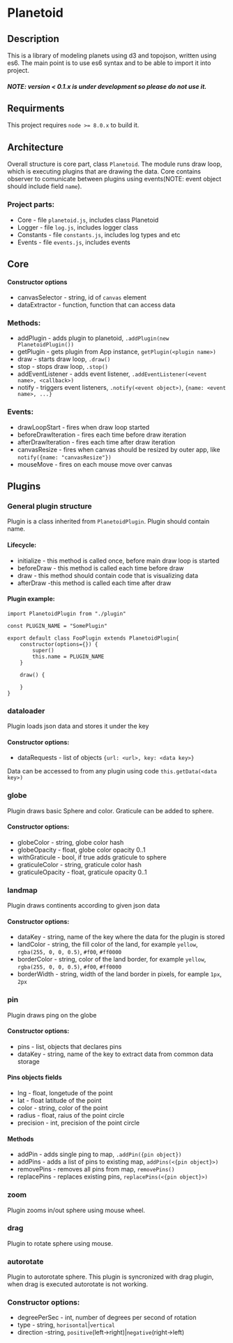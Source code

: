 # Planetoid

## Description

This is a library of modeling planets using d3 and topojson, written using es6. The main point is to use es6 syntax and to be able to import it into project.
##### NOTE: version < 0.1.x is under development so please do not use it. 

## Requirments

This project requires `node >= 8.0.x` to build it.

## Architecture

Overall structure is core part, class `Planetoid`. The module runs draw loop, which is executing plugins that are drawing the data. Core contains observer to comunicate between plugins using events(NOTE: event object should include field `name`).

### Project parts:
 - Core - file `planetoid.js`, includes class Planetoid
 - Logger - file `log.js`, includes logger class
 - Constants - file `constants.js`, includes log types and etc 
 - Events - file `events.js`, includes events

## Core

#### Constructor options
 - canvasSelector - string, id of `canvas` element
 - dataExtractor - function, function that can access data

### Methods:
 - addPlugin - adds plugin to planetoid, `.addPlugin(new PlanetoidPlugin())`
 - getPlugin - gets plugin from App instance, `getPlugin(<plugin name>)`
 - draw - starts draw loop, `.draw()`
 - stop - stops draw loop, `.stop()`
 - addEventListener - adds event listener, `.addEventListener(<event name>, <callback>)`
 - notify - triggers event listeners, `.notify(<event object>)`, `{name: <event name>, ...}`

### Events:
 - drawLoopStart - fires when draw loop started
 - beforeDrawIteration - fires each time before draw iteration
 - afterDrawIteration -  fires each time after draw iteration
 - canvasResize - fires when canvas should be resized by outer app, like `notify({name: "canvasResize"})`
 - mouseMove - fires on each mouse move over canvas

## Plugins

### General plugin structure

Plugin is a class inherited from `PlanetoidPlugin`. Plugin should contain name.

#### Lifecycle:
 - initialize - this method is called once, before main draw loop is started
 - beforeDraw - this method is called each time before draw
 - draw - this method should contain code that is visualizing data
 - afterDraw -this method is called each time after draw

#### Plugin example: 
```
import PlanetoidPlugin from "./plugin"

const PLUGIN_NAME = "SomePlugin"

export default class FooPlugin extends PlanetoidPlugin{
    constructor(options={}) {
        super()
        this.name = PLUGIN_NAME
    }

    draw() {
      
    }
}
```

### dataloader

Plugin loads json data and stores it under the key

#### Constructor options:
 - dataRequests - list of objects `{url: <url>, key: <data key>}`

Data can be accessed to from any plugin using code `this.getData(<data key>)`

### globe 

Plugin draws basic Sphere and color. Graticule can be added to sphere.

#### Constructor options:
 - globeColor - string, globe color hash
 - globeOpacity - float, globe color opacity 0..1
 - withGraticule - bool, if true adds graticule to sphere
 - graticuleColor - string, graticule color hash
 - graticuleOpacity - float, graticule opacity 0..1

### landmap

Plugin draws continents according to given json data

#### Constructor options:
 - dataKey - string, name of the key where the data for the plugin is stored
 - landColor - string, the fill color of the land, for example `yellow`, `rgba(255, 0, 0, 0.5)`, `#f00`, `#ff0000`
 - borderColor - string, color of the land border, for example `yellow`, `rgba(255, 0, 0, 0.5)`, `#f00`, `#ff0000` 
 - borderWidth - string, width of the land border in pixels, for eample `1px`, `2px`

### pin

Plugin draws ping on the globe

#### Constructor options:
 - pins - list, objects that declares pins
 - dataKey - string, name of the key to extract data from common data storage

 #### Pins objects fields
 - lng - float, longetude of the point
 - lat - float latitude of the point
 - color - string, color of the point
 - radius - float, raius of the point circle 
 - precision - int, precision of the point circle

 #### Methods
  - addPin - adds single ping to map, `.addPin({pin object})`
  - addPins - adds a list of pins to existing map, `addPins(<{pin object}>)`
  - removePins - removes all pins from map, `removePins()`
  - replacePins - replaces existing pins, `replacePins(<{pin object}>)`

### zoom

Plugin zooms in/out sphere using mouse wheel.

### drag

Plugin to rotate sphere using mouse.

### autorotate

Plugin to autorotate sphere. This plugin is syncronized with drag plugin, when drag is executed autorotate is not working.

### Constructor options:
 - degreePerSec - int, number of degrees per second of rotation
 - type - string, `horisontal`|`vertical`
 - direction -string, `positive`(left->right)|`negative`(right->left)

